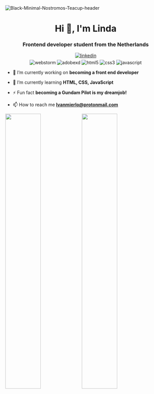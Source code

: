 <img src="https://i.postimg.cc/hvf9745T/Black-Minimal-Nostromos-Teacup.png" alt="Black-Minimal-Nostromos-Teacup-header" border="0">
<h1 align="center">Hi 👋, I'm Linda</h1>
<h3 align="center">Frontend developer student from the Netherlands</h3>

<div align="center">
<a href="https://linkedin.com/in/linda-van-mierlo" target="_blank">
<img src=https://img.shields.io/badge/linkedin-%231E77B5.svg?&style=for-the-badge&logo=linkedin&logoColor=white alt=linkedin style="margin-bottom: 5px;" />
</a>  
</div>  

<div align="center">
  <img alt="webstorm" src="https://img.shields.io/badge/webstorm-143?style=for-the-badge&logo=webstorm&logoColor=white&color=black"/> <img alt="adobexd" src="https://img.shields.io/badge/Adobe%20XD-470137?style=for-the-badge&logo=Adobe%20XD&logoColor=#FF61F6" />
    <img src="https://img.shields.io/badge/html5-%23E34F26.svg?style=for-the-badge&logo=html5&logoColor=white" alt="html5"/> <img src="https://img.shields.io/badge/css3-%231572B6.svg?style=for-the-badge&logo=css3&logoColor=white" alt="css3"/> <img src="https://img.shields.io/badge/javascript-%23323330.svg?style=for-the-badge&logo=javascript&logoColor=%23F7DF1E" alt="javascript"/>
  </div>

- 🔭 I’m currently working on **becoming a front end developer**

- 🌱 I’m currently learning **HTML, CSS, JavaScript**

- ⚡ Fun fact **becoming a Gundam Pilot is my dreamjob!**

- 📫 How to reach me **lvanmierlo@protonmail.com**

<div><img align="left" width="47%" src="https://github-readme-stats.vercel.app/api?username=nostromosteacup&show_icons=true&theme=aura" />
<img align="left" width="47%" src="https://github-readme-stats.vercel.app/api/top-langs/?username=nostromosteacup&theme=aura&layout=compact" /></div>

